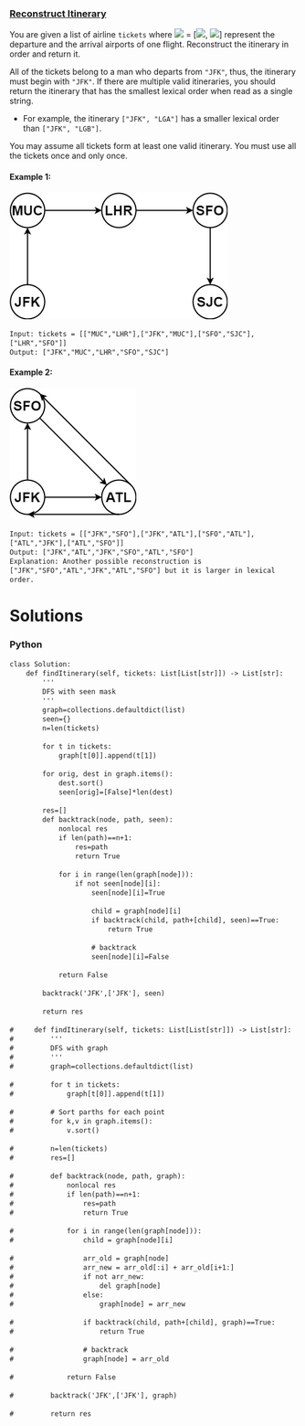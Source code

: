 ### [Reconstruct Itinerary](https://leetcode.com/problems/reconstruct-itinerary/) <br>

You are given a list of airline `tickets` where <img src="https://render.githubusercontent.com/render/math?math=tickets[i]"> = [<img src="https://render.githubusercontent.com/render/math?math=from_i">, <img src="https://render.githubusercontent.com/render/math?math=to_i">] represent the departure and the arrival airports of one flight. Reconstruct the itinerary in order and return it.

All of the tickets belong to a man who departs from `"JFK"`, thus, the itinerary must begin with `"JFK"`. If there are multiple valid itineraries, you should return the itinerary that has the smallest lexical order when read as a single string.

 - For example, the itinerary `["JFK", "LGA"]` has a smaller lexical order than `["JFK", "LGB"]`.

You may assume all tickets form at least one valid itinerary. You must use all the tickets once and only once.



#### Example 1:
<img src="../../../../../images/332itinerary1-graph.jpg">

```
Input: tickets = [["MUC","LHR"],["JFK","MUC"],["SFO","SJC"],["LHR","SFO"]]
Output: ["JFK","MUC","LHR","SFO","SJC"]

```

#### Example 2:
<img src="../../../../../images/332itinerary2-graph.jpg">

```
Input: tickets = [["JFK","SFO"],["JFK","ATL"],["SFO","ATL"],["ATL","JFK"],["ATL","SFO"]]
Output: ["JFK","ATL","JFK","SFO","ATL","SFO"]
Explanation: Another possible reconstruction is ["JFK","SFO","ATL","JFK","ATL","SFO"] but it is larger in lexical order.

```

# Solutions

### Python
```
class Solution:
    def findItinerary(self, tickets: List[List[str]]) -> List[str]:
        '''
        DFS with seen mask
        '''
        graph=collections.defaultdict(list)
        seen={}
        n=len(tickets)
        
        for t in tickets:
            graph[t[0]].append(t[1])
            
        for orig, dest in graph.items():
            dest.sort()
            seen[orig]=[False]*len(dest)
            
        res=[]
        def backtrack(node, path, seen):
            nonlocal res
            if len(path)==n+1:
                res=path
                return True
            
            for i in range(len(graph[node])):
                if not seen[node][i]:
                    seen[node][i]=True
                    
                    child = graph[node][i]
                    if backtrack(child, path+[child], seen)==True:
                        return True
                    
                    # backtrack
                    seen[node][i]=False
                    
            return False
        
        backtrack('JFK',['JFK'], seen)
                
        return res
    
#     def findItinerary(self, tickets: List[List[str]]) -> List[str]:
#         '''
#         DFS with graph
#         '''
#         graph=collections.defaultdict(list)
        
#         for t in tickets:
#             graph[t[0]].append(t[1])
        
#         # Sort parths for each point
#         for k,v in graph.items():
#             v.sort()
            
#         n=len(tickets)
#         res=[]
        
#         def backtrack(node, path, graph):
#             nonlocal res
#             if len(path)==n+1:
#                 res=path
#                 return True
            
#             for i in range(len(graph[node])):
#                 child = graph[node][i]
                
#                 arr_old = graph[node]
#                 arr_new = arr_old[:i] + arr_old[i+1:]
#                 if not arr_new:
#                     del graph[node]
#                 else:
#                     graph[node] = arr_new
                
#                 if backtrack(child, path+[child], graph)==True:
#                     return True
                
#                 # backtrack
#                 graph[node] = arr_old
                
#             return False
        
#         backtrack('JFK',['JFK'], graph)
                
#         return res

```
